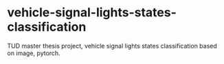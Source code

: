 # vehicle-signal-lights-states-classification
TUD master thesis project, vehicle signal lights states classification based on image, pytorch.
